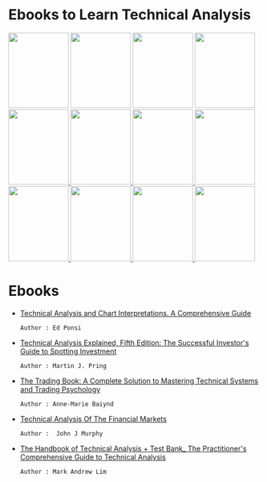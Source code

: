 # Ebooks to Learn Technical Analysis
<!-- technical_analysis_and_chart_interpretation -->
<a href="https://drive.google.com/file/d/1hxq3G48anYGOG474Xr0nnx8oUnbnTX52/view?usp=sharing">
<img src="https://d386vep05x5edh.cloudfront.net/product_images/2630/2630199_500px_jpg/technical_analysis_and_chart_interpretations_a.jpg" width="120px" height="150px"/></a>
<!-- The Trading Book Explained -->
<a href="https://drive.google.com/file/d/1g7YRILETP8Ju6YqbwXcH7xnAc-AXeq5d/view?usp=sharing">
<img src="https://images-na.ssl-images-amazon.com/images/I/51X8c6T5OyL._SX332_BO1,204,203,200_.jpg" width="120px" height="150px"/></a>    
<!-- The Trading Book -->
<a href="https://drive.google.com/file/d/1SOGToCDHStKrR_fmcCkWiP4OfzyAJgCB/view?usp=sharing">
<img src="https://images-na.ssl-images-amazon.com/images/I/51m4JJlfVgL._SX338_BO1,204,203,200_.jpg" width="120px" height="150px"/></a>
<!-- The Trading Analysis of the Financial Market -->
<a href="https://drive.google.com/file/d/1AaylYvh3T7lbZxlgZ7y1I3Z2pA0-EclM/view?usp=sharing">
<img src="https://m.media-amazon.com/images/I/51NEerBzI9L._SL500_.jpg" width="120px" height="150px"/></a>
<!-- The Handbook of Trading Analysis -->
<a href="https://drive.google.com/file/d/1eXi1j0aD6NRbfDwrRubX52Ds8kDtielx/view?usp=sharing">
<img src="https://images-na.ssl-images-amazon.com/images/I/61m16o5aq9L.jpg"  width="120px" height="150px"/> </a>
<!-- Technical Analysis For Dummies -->
<a href="https://drive.google.com/file/d/1OnRS6zUF5xunzGa4xOf9MehZxUjL8vfx/view?usp=sharing">
<img src="https://i.gr-assets.com/images/S/compressed.photo.goodreads.com/books/1347344862l/639247.jpg"  width="120px" height="150px"/> </a>
<!-- Technical Analysis of Stock Trends, Eleventh Edition -->
<a href="https://drive.google.com/file/d/1DJ6hQHVgZIZiIK-MqizbD4FtdBv_5kyQ/view?usp=sharing">
<img src="https://images-na.ssl-images-amazon.com/images/I/411bwpBYF-L._SX330_BO1,204,203,200_.jpg"  width="120px" height="150px"/> </a>
<!-- 12 Simple Technical Indicators that Really Work  -->
<a href="https://drive.google.com/file/d/17POSrHjoPi4rKqeBnpMIJjuYqg1Arknt/view?usp=sharing">
<img src="https://images-na.ssl-images-amazon.com/images/I/510LVgSZQOL._SX331_BO1,204,203,200_.jpg"  width="120px" height="150px"/> </a>
<!-- Moving Averages simplified  -->
<a href="https://drive.google.com/file/d/1lkrLPbvHt73UPJyxqcoKjYmhXNL7tmHQ/view?usp=sharing">
<img src="https://images-na.ssl-images-amazon.com/images/I/41f3JJKZDsL._SX313_BO1,204,203,200_.jpg"  width="120px" height="150px"/> </a>
<!-- Moving Averages 101  -->
<a href="https://drive.google.com/file/d/1cALjKQGk17EeG5qpgGzHItTnp5BnkX5T/view?usp=sharing">
<img src="https://images-na.ssl-images-amazon.com/images/I/61tZ0+EV2YL.jpg"  width="120px" height="150px"/> </a>
<!-- The Complete Breakout Trader  -->
<a href="https://drive.google.com/file/d/1oI11Um5ffpWwYw7lQwbZrZASBrE_Ea50/view?usp=sharing">
<img src="https://m.media-amazon.com/images/I/41GfzXd5HlL.jpg"  width="120px" height="150px"/> </a>
<!-- Encyclopedia Of Trading Strategies -->
<a href="https://drive.google.com/file/d/1SOqtjrulDs3pDlZsc9POScjDWjzO7q3N/view?usp=sharing">
<img src="https://images-na.ssl-images-amazon.com/images/I/51aaR9ZkBVL.jpg"  width="120px" height="150px"/> </a>

# Ebooks 
* <a href="https://drive.google.com/file/d/1g7YRILETP8Ju6YqbwXcH7xnAc-AXeq5d/view?usp=sharing">Technical Analysis and Chart Interpretations. A Comprehensive Guide </a>
    
      Author : Ed Ponsi    
* <a href="https://drive.google.com/file/d/1SOGToCDHStKrR_fmcCkWiP4OfzyAJgCB/view?usp=sharing">Technical Analysis Explained, Fifth Edition: The Successful Investor's Guide to Spotting Investment </a>

      Author : Martin J. Pring
* <a href="">The Trading Book: A Complete Solution to Mastering Technical Systems and Trading Psychology </a>
    
      Author : Anne-Marie Baiynd
* <a href="https://drive.google.com/file/d/1AaylYvh3T7lbZxlgZ7y1I3Z2pA0-EclM/view?usp=sharing">Technical Analysis Of The Financial Markets</a>
    
      Author :  John J Murphy      
* <a href="https://drive.google.com/file/d/1eXi1j0aD6NRbfDwrRubX52Ds8kDtielx/view?usp=sharing">The Handbook of Technical Analysis + Test Bank_ The Practitioner's Comprehensive Guide to Technical Analysis </a>

      Author : Mark Andrew Lim 



